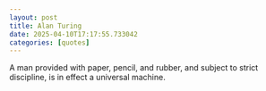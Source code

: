 ```yaml
---
layout: post
title: Alan Turing
date: 2025-04-10T17:17:55.733042
categories: [quotes]
---
```


A man provided with paper, pencil, and rubber, and subject to strict discipline, is in effect a universal machine.  


